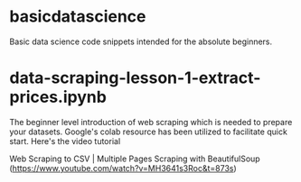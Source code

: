 # basicdatascience
Basic data science code snippets intended for the absolute beginners. 

# data-scraping-lesson-1-extract-prices.ipynb

The beginner level introduction of web scraping which is needed to prepare your datasets. 
Google's colab resource has been utilized to facilitate quick start. Here's the video tutorial

Web Scraping to CSV | Multiple Pages Scraping with BeautifulSoup (https://www.youtube.com/watch?v=MH3641s3Roc&t=873s)


